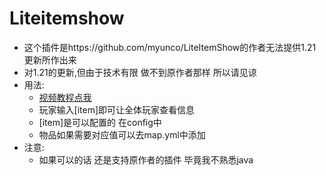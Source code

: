 # Liteitemshow
- 这个插件是https://github.com/myunco/LiteItemShow的作者无法提供1.21更新所作出来
- 对1.21的更新,但由于技术有限 做不到原作者那样 所以请见谅
- 用法:
  - [视频教程点我](https://www.bilibili.com/video/BV1PunZe1EKV/)
  - 玩家输入[item]即可让全体玩家查看信息
  - [item]是可以配置的 在config中
  - 物品如果需要对应值可以去map.yml中添加
- 注意:
  - 如果可以的话 还是支持原作者的插件 毕竟我不熟悉java

